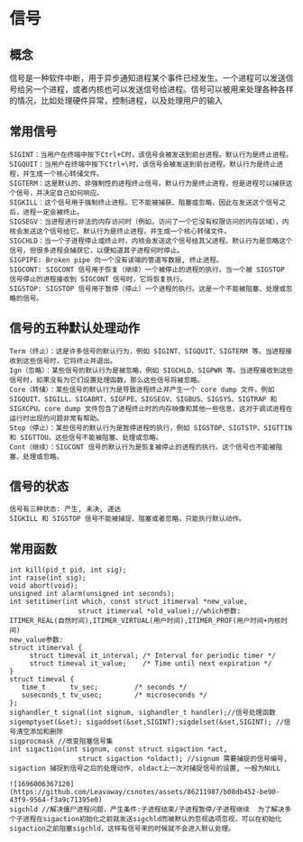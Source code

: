 # 信号
  ## 概念
   信号是一种软件中断，用于异步通知进程某个事件已经发生。一个进程可以发送信号给另一个进程，或者内核也可以发送信号给进程。信号可以被用来处理各种各样的情况，比如处理硬件异常，控制进程，以及处理用户的输入<br/>
  ## 常用信号
    SIGINT：当用户在终端中按下Ctrl+C时，该信号会被发送到前台进程。默认行为是终止进程。
    SIGQUIT：当用户在终端中按下Ctrl+\时，该信号会被发送到前台进程。默认行为是终止进程，并生成一个核心转储文件。
    SIGTERM：这是默认的、非强制性的进程终止信号。默认行为是终止进程，但是进程可以捕获这个信号，并决定自己如何响应。
    SIGKILL：这个信号用于强制终止进程。它不能被捕获、阻塞或忽略，因此在发送这个信号之后，进程一定会被终止。
    SIGSEGV：当进程进行非法的内存访问时（例如，访问了一个它没有权限访问的内存区域），内核会发送这个信号给它。默认行为是终止进程，并生成一个核心转储文件。
    SIGCHLD：当一个子进程停止或终止时，内核会发送这个信号给其父进程。默认行为是忽略这个信号，但很多进程会捕获它，以便知道其子进程何时停止。
    SIGPIPE: Broken pipe 向一个没有读端的管道写数据, 终止进程。
    SIGCONT: SIGCONT 信号用于恢复（继续）一个被停止的进程的执行。当一个被 SIGSTOP 信号停止的进程接收到 SIGCONT 信号时，它将恢复执行。
    SIGSTOP: SIGSTOP 信号用于暂停（停止）一个进程的执行。这是一个不能被阻塞、处理或忽略的信号。
 ## 信号的五种默认处理动作
    Term（终止）：这是许多信号的默认行为，例如 SIGINT、SIGQUIT、SIGTERM 等。当进程接收到这些信号时，它将终止并退出。
    Ign（忽略）：某些信号的默认行为是被忽略，例如 SIGCHLD、SIGPWR 等。当进程接收到这些信号时，如果没有为它们设置处理函数，那么这些信号将被忽略。
    Core（转储）：某些信号的默认行为是导致进程终止并产生一个 core dump 文件，例如 SIGQUIT、SIGILL、SIGABRT、SIGFPE、SIGSEGV、SIGBUS、SIGSYS、SIGTRAP 和 SIGXCPU。core dump 文件包含了进程终止时的内存映像和其他一些信息，这对于调试进程在运行时出现的问题非常有帮助。
    Stop（停止）：某些信号的默认行为是暂停进程的执行，例如 SIGSTOP、SIGTSTP、SIGTTIN 和 SIGTTOU。这些信号不能被阻塞、处理或忽略。
    Cont（继续）：SIGCONT 信号的默认行为是恢复被停止的进程的执行。这个信号也不能被阻塞、处理或忽略。
 ## 信号的状态
    信号有三种状态: 产生, 未决, 递达
    SIGKILL 和 SIGSTOP 信号不能被捕捉、阻塞或者忽略，只能执行默认动作。
 ## 常用函数
    int kill(pid_t pid, int sig);
    int raise(int sig);
    void abort(void);
    unsigned int alarm(unsigned int seconds);
    int setitimer(int which, const struct itimerval *new_value,
                     struct itimerval *old_value);//which参数: ITIMER_REAL(自然时间),ITIMER_VIRTUAL(用户时间),ITIMER_PROF(用户时间+内核时间)
    new_value参数: 
    struct itimerval {
         struct timeval it_interval; /* Interval for periodic timer */
         struct timeval it_value;    /* Time until next expiration */
    }
    struct timeval {
       time_t      tv_sec;         /* seconds */
       suseconds_t tv_usec;        /* microseconds */
    };
    sighandler_t signal(int signum, sighandler_t handler);//信号处理函数
    sigemptyset(&set); sigaddset(&set,SIGINT);sigdelset(&set,SIGINT); //信号清空添加和删除
    sigprocmask //改变阻塞信号集
    int sigaction(int signum, const struct sigaction *act,
                     struct sigaction *oldact); //signum 需要捕捉的信号编号, sigaction 捕捉到信号之后的处理动作, oldact上一次对捕捉信号的设置, 一般为NULL

    ![1696006367120](https://github.com/Leavaway/csnotes/assets/86211987/b08db452-be90-43f9-9564-f3a9c71395e0)
    sigchld //解决僵尸进程问题，产生条件:子进程结束/子进程暂停/子进程继续  为了解决多个子进程在sigaction初始化之前就发送sigchld而被默认的忽视选项忽视，可以在初始化sigaction之前阻塞sigchld，这样有信号来的时候就不会进入默认处理。
